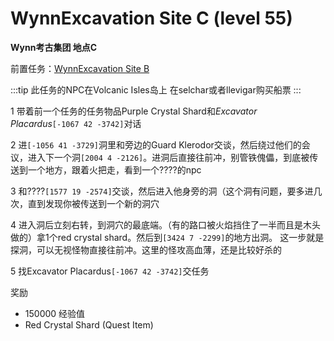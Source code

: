 # WynnExcavation Site C (level 55)
**Wynn考古集团 地点C**

前置任务：[WynnExcavation Site B](/WynncraftCNguide/quests/lvl41-50/level%2046%20-%20WynnExcavation%20Site%20B.html)

:::tip
此任务的NPC在Volcanic Isles岛上 在selchar或者llevigar购买船票
:::

1 带着前一个任务的任务物品Purple Crystal Shard和*Excavator Placardus*`[-1067 42 -3742]`对话

2 进`[-1056 41 -3729]`洞里和旁边的Guard Klerodor交谈，然后绕过他们的会议，进入下一个洞`[2004 4 -2126]`。进洞后直接往前冲，别管铁傀儡，到底被传送到一个地方，跟着火把走，看到一个????的npc

3 和????`[1577 19 -2574]`交谈，然后进入他身旁的洞（这个洞有问题，要多进几次，直到发现你被传送到一个新的洞穴

4 进入洞后立刻右转，到洞穴的最底端。（有的路口被火焰挡住了一半而且是木头做的）拿1个red crystal shard。然后到`[3424 7 -2299]`的地方出洞。
这一步就是探洞，可以无视怪物直接往前冲。这里的怪攻高血薄，还是比较好杀的

5 找Excavator Placardus`[-1067 42 -3742]`交任务

奖励
+ 150000 经验值
+ Red Crystal Shard (Quest Item)